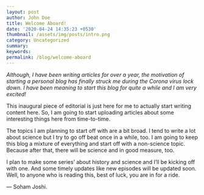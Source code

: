 ```yaml
---
layout: post
author: John Doe
title: Welcome Aboard!
date: '2020-04-24 14:35:23 +0530'
thumbnail: /assets/img/posts/intro.png
category: Uncategorized
summary: 
keywords: 
permalink: /blog/welcome-aboard
---
```

*Although, I have been writing articles for over a year, the motivation of starting a personal blog has finally struck me during the Corona virus lock down. I have been meaning to start this blog for quite a while and I am very excited!*

This inaugural piece of editorial is just here for me to actually start writing content here. So, I am going to start uploading articles about some interesting things here from time-to-time.

The topics I am planning to start off with are a bit broad. I tend to write a lot about science but I try to go off beat once in a while, too. I am going to keep this blog a mixture of everything and start off with a non-science topic. Because after that, there will be science and in good measure, too.

I plan to make some series’ about history and science and I’ll be kicking off with one. And some timely updates like new episodes will be updated soon. Well, to anyone who is reading this, best of luck, you are in for a ride.

— Soham Joshi.
